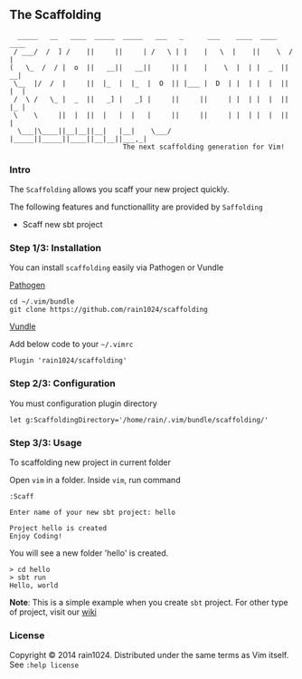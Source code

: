 ## The Scaffolding

```
  _____   __   ____  _____  _____   ___   _      ___    ____  ____    ____
 / ___/  /  ] /    ||     ||     | /   \ | |    |   \  |    ||    \  /    |
(   \_  /  / |  o  ||   __||   __||     || |    |    \  |  | |  _  ||   __|
 \__  |/  /  |     ||  |_  |  |_  |  O  || |___ |  D  | |  | |  |  ||  |  |
 /  \ /   \_ |  _  ||   _] |   _] |     ||     ||     | |  | |  |  ||  |_ |
 \    \     ||  |  ||  |   |  |   |     ||     ||     | |  | |  |  ||     |
  \___|\____||__|__||__|   |__|    \___/ |_____||_____||____||__|__||___,_|
                            The next scaffolding generation for Vim!       
```

### Intro

The `Scaffolding` allows you scaff your new project quickly. 

The following features and functionallity are provided by `Saffolding`

* Scaff new sbt project

### Step 1/3: Installation

You can install `scaffolding` easily via Pathogen or Vundle

[Pathogen](https://github.com/tpope/vim-pathogen)

```
cd ~/.vim/bundle
git clone https://github.com/rain1024/scaffolding
```

[Vundle](https://github.com/gmarik/Vundle.vim)

Add below code to your `~/.vimrc`

```
Plugin 'rain1024/scaffolding'
```

### Step 2/3: Configuration

You must configuration plugin directory

```
let g:ScaffoldingDirectory='/home/rain/.vim/bundle/scaffolding/'
```

### Step 3/3: Usage

To scaffolding new project in current folder

Open `vim` in a folder. Inside `vim`, run command

```
:Scaff

Enter name of your new sbt project: hello 

Project hello is created
Enjoy Coding!
```

You will see a new folder 'hello' is created.

```
> cd hello
> sbt run
Hello, world
```

**Note**: This is a simple example when you create `sbt` project. For other type of project, visit our [wiki](https://github.com/rain1024/scaffolding/wiki)

### License

Copyright © 2014 rain1024. Distributed under the same terms as Vim itself.  See `:help license`
